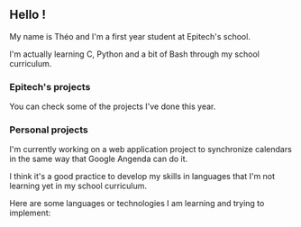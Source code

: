 ## Hello !

My name is Théo and I'm a first year student at Epitech's school.  

I'm actually learning C, Python and a bit of Bash through my school curriculum.  


### Epitech's projects

You can check some of the projects I've done this year.  


### Personal projects

I'm currently working on a web application project to synchronize calendars in the same way that Google Angenda can do it.  

I think it's a good practice to develop my skills in languages that I'm not learning yet in my school curriculum.  

Here are some languages or technologies I am learning and trying to implement:  



<!--
**zoldik333/zoldik333** is a ✨ _special_ ✨ repository because its `README.md` (this file) appears on your GitHub profile.

Here are some ideas to get you started:

- 🔭 I’m currently working on ...
- 🌱 I’m currently learning ...
- 👯 I’m looking to collaborate on ...
- 🤔 I’m looking for help with ...
- 💬 Ask me about ...
- 📫 How to reach me: ...
- 😄 Pronouns: ...
- ⚡ Fun fact: ...
-->
